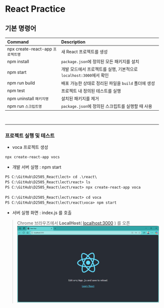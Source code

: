 # React Practice

## 기본 명령어
| Command   | Description | 
|:----------|:------------|
| npx create-react-app `프로젝트명` | 새 React 프로젝트를 생성 |
| npm install   | `package.json`에 정의된 모든 패키지를 설치 |
| npm start     | 개발 모드에서 프로젝트를 실행, 기본적으로 `localhost:3000`에서 확인 |
| npm run build |  배포 가능한 상태로 정리된 파일을 `build` 폴더에 생성 |
| npm test      | 프로젝트 내 정의된 테스트를 실행 |
| npm uninstall `패키지명` | 설치된 패키지를 제거 |
| npm run `스크립트명`     | `package.json`에 정의된 스크립트를 실행할 때 사용 |
<br/>

---
### 프로젝트 실행 및 테스트

- voca 프로젝트 생성

```powershell
npx create-react-app vocs
```

- 개발 서버 실행 : npm start

```ps
PS C:\GitHub\D2505_React\lect> cd .\react\
PS C:\GitHub\D2505_React\lect\react> ls
PS C:\GitHub\D2505_React\lect\react> npx create-react-app voca

PS C:\GitHub\D2505_React\lect\react> cd voca
PS C:\GitHub\D2505_React\lect\react\voca> npm start

```

- 서버 실행 화면 : index.js 를 호출
> Chrome 브라우즈에서 **LocalHost**( [localhost:3000][LocalHost] ) 를 오픈
![첫화면](../images/s02_react_default.png)

[LocalHost]: http://localhost:3000/